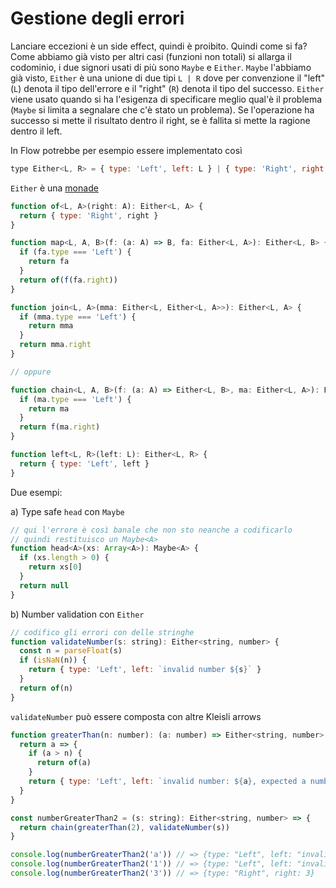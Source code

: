 # Gestione degli errori

Lanciare eccezioni è un side effect, quindi è proibito. Quindi come si fa? Come abbiamo già visto per altri casi (funzioni non totali) si allarga il codominio, i due signori usati di più sono `Maybe` e `Either`. `Maybe` l'abbiamo già visto, `Either` è una unione di due tipi `L | R` dove per convenzione il "left" (`L`) denota il tipo dell'errore e il "right" (`R`) denota il tipo del successo. `Either` viene usato quando si ha l'esigenza di specificare meglio qual'è il problema (`Maybe` si limita a segnalare che c'è stato un problema). Se l'operazione ha successo si mette il risultato dentro il right, se è fallita si mette la ragione dentro il left.

In Flow potrebbe per esempio essere implementato così

```js
type Either<L, R> = { type: 'Left', left: L } | { type: 'Right', right: R };
```

`Either` è una [monade](../categorie/monadi.md)

```js
function of<L, A>(right: A): Either<L, A> {
  return { type: 'Right', right }
}

function map<L, A, B>(f: (a: A) => B, fa: Either<L, A>): Either<L, B> {
  if (fa.type === 'Left') {
    return fa
  }
  return of(f(fa.right))
}

function join<L, A>(mma: Either<L, Either<L, A>>): Either<L, A> {
  if (mma.type === 'Left') {
    return mma
  }
  return mma.right
}

// oppure

function chain<L, A, B>(f: (a: A) => Either<L, B>, ma: Either<L, A>): Either<L, B> {
  if (ma.type === 'Left') {
    return ma
  }
  return f(ma.right)
}

function left<L, R>(left: L): Either<L, R> {
  return { type: 'Left', left }
}
```

Due esempi:

a) Type safe `head` con `Maybe`

```js
// qui l'errore è così banale che non sto neanche a codificarlo
// quindi restituisco un Maybe<A>
function head<A>(xs: Array<A>): Maybe<A> {
  if (xs.length > 0) {
    return xs[0]
  }
  return null
}
```

b) Number validation con `Either`

```js
// codifico gli errori con delle stringhe
function validateNumber(s: string): Either<string, number> {
  const n = parseFloat(s)
  if (isNaN(n)) {
    return { type: 'Left', left: `invalid number ${s}` }
  }
  return of(n)
}
```

`validateNumber` può essere composta con altre Kleisli arrows

```js
function greaterThan(n: number): (a: number) => Either<string, number> {
  return a => {
    if (a > n) {
      return of(a)
    }
    return { type: 'Left', left: `invalid number: ${a}, expected a number greater than ${n}` }
  }
}

const numberGreaterThan2 = (s: string): Either<string, number> => {
  return chain(greaterThan(2), validateNumber(s))
}

console.log(numberGreaterThan2('a')) // => {type: "Left", left: "invalid number a"}
console.log(numberGreaterThan2('1')) // => {type: "Left", left: "invalid number: 1, expected a number greater than 2"}
console.log(numberGreaterThan2('3')) // => {type: "Right", right: 3}
```
